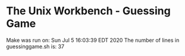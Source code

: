 # The Unix Workbench - Guessing Game
Make was run on:
Sun Jul  5 16:03:39 EDT 2020
The number of lines in guessinggame.sh is:
37
